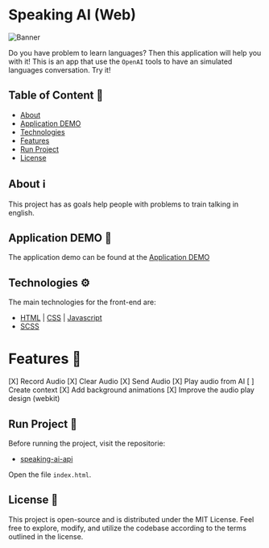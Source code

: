 # Speaking AI (Web)

![Banner](.github/animation.gif)

Do you have problem to learn languages? Then this application will help you with it! This is an app that use the `OpenAI` tools to have an simulated languages conversation. Try it!

## Table of Content 📜

* [About](#about-ℹ️)
* [Application DEMO](#application-demo-🚀)
* [Technologies](#technologies-⚙️)
* [Features](#features-🚀)
* [Run Project](#run-project-🏃)
* [License](#license-📝)

## About ℹ️

This project has as goals help people with problems to train talking in english.

## Application DEMO 🚀

The application demo can be found at the [Application DEMO](https://matheus1714.github.io/english-conversation-ai-web/)

## Technologies ⚙️

The main technologies for the front-end are:

* [HTML](https://developer.mozilla.org/en-US/docs/Web/HTML) | [CSS](https://developer.mozilla.org/en-US/docs/Web/CSS) | [Javascript](https://developer.mozilla.org/en-US/docs/Web/javascript)
* [SCSS](https://sass-lang.com/)

# Features 🚀

[X] Record Audio
[X] Clear Audio
[X] Send Audio
[X] Play audio from AI
[ ] Create context
[X] Add background animations
[X] Improve the audio play design (webkit)

## Run Project 🏃

Before running the project, visit the repositorie:

* [speaking-ai-api](https://github.com/Matheus1714/speaking-ai-api)

Open the file `index.html`.

## License 📝

This project is open-source and is distributed under the MIT License. Feel free to explore, modify, and utilize the codebase according to the terms outlined in the license.